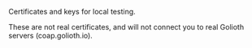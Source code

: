 Certificates and keys for local testing.

These are not real certificates, and will not connect you to
real Golioth servers (coap.golioth.io).

